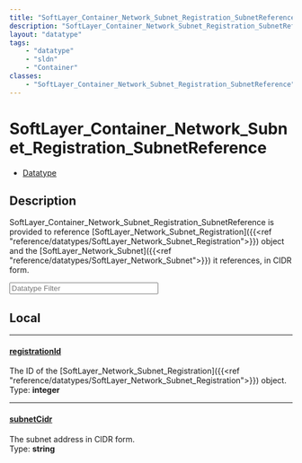 ```yaml
---
title: "SoftLayer_Container_Network_Subnet_Registration_SubnetReference"
description: "SoftLayer_Container_Network_Subnet_Registration_SubnetReference is provided to reference [SoftLayer_Network_Subnet_Regis... "
layout: "datatype"
tags:
    - "datatype"
    - "sldn"
    - "Container"
classes:
    - "SoftLayer_Container_Network_Subnet_Registration_SubnetReference"
---
```


# SoftLayer_Container_Network_Subnet_Registration_SubnetReference
<div id='service-datatype'>
    <ul id='sldn-reference-tabs'>
        <li id='datatype'> <a href='/reference/datatypes/SoftLayer_Container_Network_Subnet_Registration_SubnetReference' >Datatype</a></li>
    </ul>
</div>

## Description 


SoftLayer_Container_Network_Subnet_Registration_SubnetReference is provided to reference [SoftLayer_Network_Subnet_Registration]({{<ref "reference/datatypes/SoftLayer_Network_Subnet_Registration">}}) object and the [SoftLayer_Network_Subnet]({{<ref "reference/datatypes/SoftLayer_Network_Subnet">}}) it references, in CIDR form. 





<!-- Filer BEGIN -->
<div class="view-filters">
        <div class="clearfix">
            <div class="search-input-box">
                <input placeholder="Datatype Filter" onkeyup="titleSearch(inputId='prop-input', divId='properties', elementClass='prop-row')" 
                    type="text" id="prop-input" value="" size="30" maxlength="128" class="form-text">
            </div>
        </div>
</div>
<!-- Filer END -->

<div id="properties" class="content">
<div id="localProperties" class="prop-content" >

## Local
<div class="prop-row">

-----
[registrationId]: #registrationid
#### [registrationId]
The ID of the [SoftLayer_Network_Subnet_Registration]({{<ref "reference/datatypes/SoftLayer_Network_Subnet_Registration">}}) object.  
<span class="type-label">Type: </span>**integer**  



</div>
<div class="prop-row">

-----
[subnetCidr]: #subnetcidr
#### [subnetCidr]
The subnet address in CIDR form.  
<span class="type-label">Type: </span>**string**  



</div>
</div>
<!-- LOCAL PROPERTY END -->

</div>


